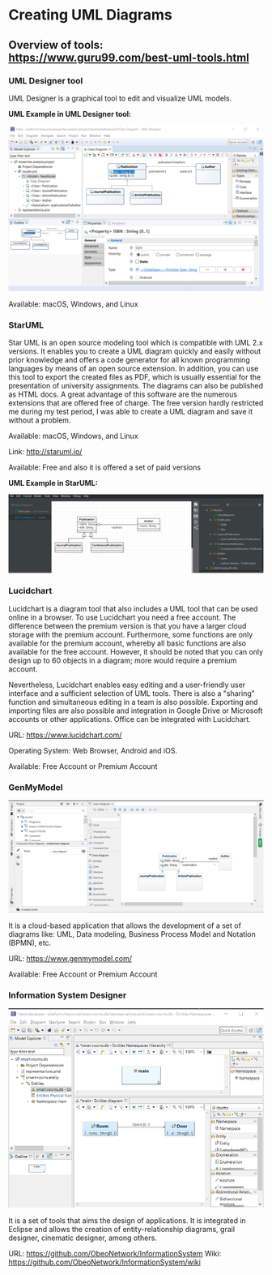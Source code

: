 

# Creating UML Diagrams

## Overview of tools: https://www.guru99.com/best-uml-tools.html

### UML Designer tool

UML Designer is a graphical tool to edit and visualize UML models.  

**UML Example in UML Designer tool:**

![UML Example in UML Designer tool](/wiki/uml/UMLDesigner-example.png)

Available: macOS, Windows, and Linux

### StarUML

Star UML is an open source modeling tool which is compatible with UML 2.x versions. It enables you to create a UML diagram quickly and easily without prior knowledge and offers a code generator for all known programming languages by means of an open source extension. In addition, you can use this tool to export the created files as PDF, which is usually essential for the presentation of university assignments. The diagrams can also be published as HTML docs. A great advantage of this software are the numerous extensions that are offered free of charge. The free version hardly restricted me during my test period, I was able to create a UML diagram and save it without a problem.

Available: macOS, Windows, and Linux 

Link: http://staruml.io/

Available: Free and also it is offered a set of paid versions 

**UML Example in StarUML:**

![Image of StartUML](/wiki/uml/staruml-UML.png)

### Lucidchart

Lucidchart is a diagram tool that also includes a UML tool that can be used online in a browser. To use Lucidchart you need a free account. The difference between the premium version is that you have a larger cloud storage with the premium account. Furthermore, some functions are only available for the premium account, whereby all basic functions are also available for the free account. However, it should be noted that you can only design up to 60 objects in a diagram; more would require a premium account.

Nevertheless, Lucidchart enables easy editing and a user-friendly user interface and a sufficient selection of UML tools. There is also a "sharing" function and simultaneous editing in a team is also possible. Exporting and importing files are also possible and integration in Google Drive or Microsoft accounts or other applications. Office can be integrated with Lucidchart.

URL: https://www.lucidchart.com/

Operating System: Web Browser, Android and iOS.

Available: Free Account or Premium Account

### GenMyModel

![Image of GenMyModel](/wiki/uml/genmymodel-class-diagram.png)

It is a cloud-based application that allows the development of a set of diagrams like: UML, Data modeling, Business Process Model and Notation (BPMN), etc. 

URL: https://www.genmymodel.com/

Available: Free Account or Premium Account

### Information System Designer

![Image of the Information System Designer](/wiki/uml/obeo-database-designer.png)

It is a set of tools that aims the design of applications. It is integrated in Eclipse and allows the creation of entity-relationship diagrams, grail designer, cinematic designer, among others.

URL: https://github.com/ObeoNetwork/InformationSystem
Wiki: https://github.com/ObeoNetwork/InformationSystem/wiki